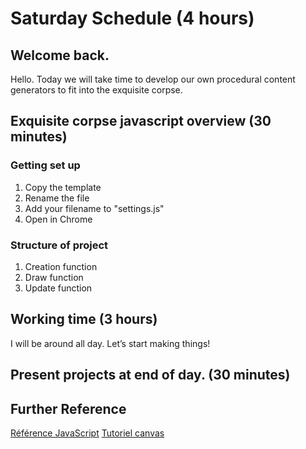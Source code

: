 # Saturday Schedule (4 hours)

## Welcome back.
Hello. Today we will take time to develop our own procedural content generators to fit into the exquisite corpse.

## Exquisite corpse javascript overview (30 minutes)

### Getting set up
1) Copy the template
2) Rename the file
3) Add your filename to "settings.js"
4) Open in Chrome

### Structure of project
1) Creation function
2) Draw function
3) Update function

## Working time (3 hours)
I will be around all day. Let’s start making things!

## Present projects at end of day. (30 minutes)

## Further Reference
[Référence JavaScript](https://developer.mozilla.org/fr/docs/Web/JavaScript/Reference)
[Tutoriel canvas](https://developer.mozilla.org/fr/docs/Tutoriel_canvas)
